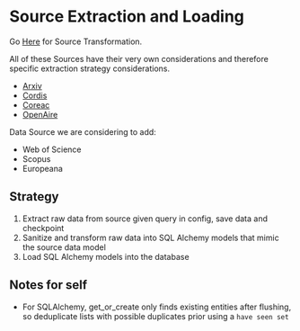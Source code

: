 # Source Extraction and Loading

Go [Here]((../../sql/sources/README.md)) for Source Transformation.

All of these Sources have their very own considerations and therefore specific extraction strategy considerations.

* [Arxiv](arxiv/README.md)
* [Cordis](cordis/README.md)
* [Coreac](coreac/README.md)
* [OpenAire](openaire/README.md)

Data Source we are considering to add:

* Web of Science
* Scopus
* Europeana

## Strategy

1. Extract raw data from source given query in config, save data and checkpoint
2. Sanitize and transform raw data into SQL Alchemy models that mimic the source data model
3. Load SQL Alchemy models into the database

## Notes for self

* For SQLAlchemy, get_or_create only finds existing entities after flushing, so deduplicate lists with possible
  duplicates prior using a `have seen set`

